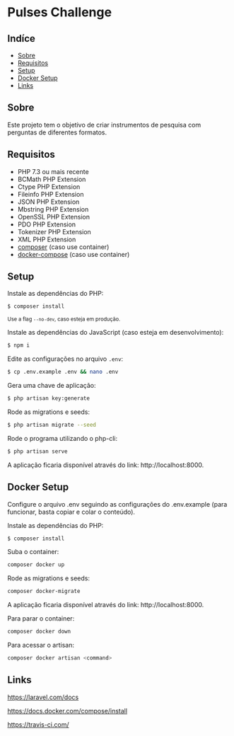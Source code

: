 # Pulses Challenge
## Indíce
* [Sobre](#sobre)
* [Requisitos](#requisitos)
* [Setup](#setup)
* [Docker Setup](#docker-setup)
* [Links](#links)

## Sobre

Este projeto tem o objetivo de criar instrumentos de pesquisa com perguntas de diferentes formatos.

## Requisitos
- PHP 7.3 ou mais recente
- BCMath PHP Extension
- Ctype PHP Extension
- Fileinfo PHP Extension
- JSON PHP Extension
- Mbstring PHP Extension
- OpenSSL PHP Extension
- PDO PHP Extension
- Tokenizer PHP Extension
- XML PHP Extension
- [composer](https://getcomposer.org/doc/00-intro.md) (caso use container)
- [docker-compose](https://docs.docker.com/compose/install) (caso use container)

## Setup

Instale as dependências do PHP:

```sh
$ composer install
```
<sub>Use a flag `--no-dev`, caso esteja em produção.</sub>

Instale as dependências do JavaScript (caso esteja em desenvolvimento):

```sh
$ npm i
```

Edite as configurações no arquivo `.env`:
```sh
$ cp .env.example .env && nano .env
```

Gera uma chave de aplicação:
```sh
$ php artisan key:generate
```

Rode as migrations e seeds:
```sh
$ php artisan migrate --seed
```

Rode o programa utilizando o php-cli:
```sh
$ php artisan serve
```

A aplicação ficaria disponível através do link: http://localhost:8000.

## Docker Setup

Configure o arquivo .env seguindo as configurações do .env.example (para funcionar, basta copiar e colar o conteúdo).

Instale as dependências do PHP:
```sh
$ composer install
```

Suba o container:
```sh
composer docker up
```

Rode as migrations e seeds:
```sh
composer docker-migrate
```

A aplicação ficaria disponível através do link: http://localhost:8000.

Para parar o container:
```sh
composer docker down
```

Para acessar o artisan:
```sh
composer docker artisan <command>
```

## Links

https://laravel.com/docs

https://docs.docker.com/compose/install

https://travis-ci.com/
